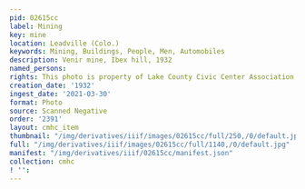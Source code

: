 ```yaml
---
pid: 02615cc
label: Mining
key: mine
location: Leadville (Colo.)
keywords: Mining, Buildings, People, Men, Automobiles
description: Venir mine, Ibex hill, 1932
named_persons: 
rights: This photo is property of Lake County Civic Center Association.
creation_date: '1932'
ingest_date: '2021-03-30'
format: Photo
source: Scanned Negative
order: '2391'
layout: cmhc_item
thumbnail: "/img/derivatives/iiif/images/02615cc/full/250,/0/default.jpg"
full: "/img/derivatives/iiif/images/02615cc/full/1140,/0/default.jpg"
manifest: "/img/derivatives/iiif/02615cc/manifest.json"
collection: cmhc
! '': 
---
```

